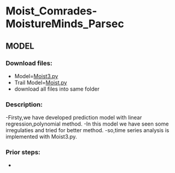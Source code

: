 # Moist_Comrades-MoistureMinds_Parsec
## MODEL
 ### Download files:
 - Model=[Moist3.py](https://github.com/AdumaRishithReddy/Moist_Comrades-MoistureMinds_Parsec/blob/main/Moist3.ipynb)
 - Trail Model=[Moist.py](https://github.com/AdumaRishithReddy/Moist_Comrades-MoistureMinds_Parsec/blob/main/Moist.ipynb)
 - download all files into same folder
 ### Description:
 -Firsty,we have developed prediction model with linear regression,polynomial method.
 -In this model we have seen some irregulaties and tried for better method.
 -so,time series analysis is implemented with Moist3.py.
 ### Prior steps:
 - 
